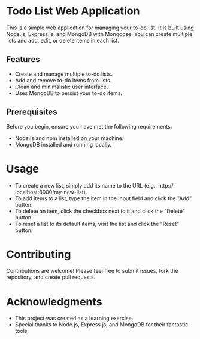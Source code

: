 # Todo List Web Application

This is a simple web application for managing your to-do list. It is built using Node.js, Express.js, and MongoDB with Mongoose. You can create multiple lists and add, edit, or delete items in each list.

## Features

- Create and manage multiple to-do lists.
- Add and remove to-do items from lists.
- Clean and minimalistic user interface.
- Uses MongoDB to persist your to-do items.

## Prerequisites

Before you begin, ensure you have met the following requirements:

- Node.js and npm installed on your machine.
- MongoDB installed and running locally.

# Usage

- To create a new list, simply add its name to the URL (e.g., http://- localhost:3000/my-new-list).
- To add items to a list, type the item in the input field and click the "Add" button.
- To delete an item, click the checkbox next to it and click the "Delete" button.
- To reset a list to its default items, visit the list and click the "Reset" button.

# Contributing

Contributions are welcome! Please feel free to submit issues, fork the repository, and create pull requests.

# Acknowledgments

- This project was created as a learning exercise.
- Special thanks to Node.js, Express.js, and MongoDB for their fantastic tools.
